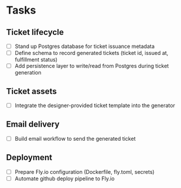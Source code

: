 # Tasks

## Ticket lifecycle
- [ ] Stand up Postgres database for ticket issuance metadata
- [ ] Define schema to record generated tickets (ticket id, issued at, fulfillment status)
- [ ] Add persistence layer to write/read from Postgres during ticket generation

## Ticket assets
- [ ] Integrate the designer-provided ticket template into the generator

## Email delivery
- [ ] Build email workflow to send the generated ticket

## Deployment
- [ ] Prepare Fly.io configuration (Dockerfile, fly.toml, secrets)
- [ ] Automate github deploy pipeline to Fly.io
